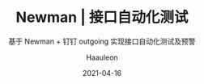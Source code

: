 ---
layout:        post
title:         "Newman | 接口自动化测试"
subtitle:      "基于 Newman + 钉钉 outgoing 实现接口自动化测试及预警"
date:          2021-04-16
author:        "Haauleon"
header-style:  text
catalog:       true
tags:
    - API 测试
    - Python
    - Newman
---